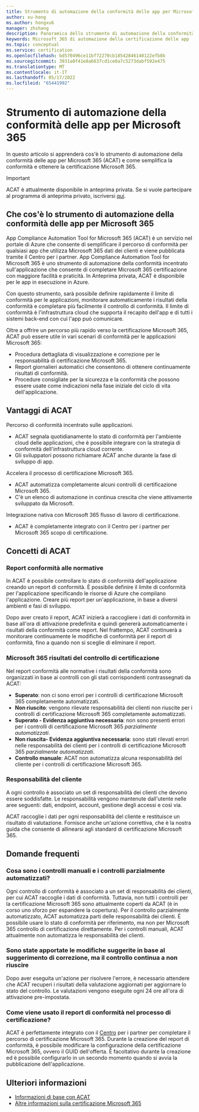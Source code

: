 ```yaml
---
title: Strumento di automazione della conformità delle app per Microsoft 365
author: xu-hong
ms.author: hongxu6
manager: zhshang
description: Panoramica dello strumento di automazione della conformità delle app per Microsoft 365
keywords: Microsoft 365 di automazione della certificazione delle app
ms.topic: conceptual
ms.service: certification
ms.openlocfilehash: bd570496ce11bf72270cb18542846140122efb8b
ms.sourcegitcommit: 3931a0f41e8a6637cd1ce0a7c5273dabf592e475
ms.translationtype: MT
ms.contentlocale: it-IT
ms.lasthandoff: 05/17/2022
ms.locfileid: "65441992"
---
```

# <a name="app-compliance-automation-tool-for-microsoft-365"></a>Strumento di automazione della conformità delle app per Microsoft 365
In questo articolo si apprenderà cos'è lo strumento di automazione della conformità delle app per Microsoft 365 (ACAT) e come semplifica la conformità e ottenere la certificazione Microsoft 365.

> [!IMPORTANT]
> ACAT è attualmente disponibile in anteprima privata. Se si vuole partecipare al programma di anteprima privato, iscriversi [qui](https://aka.ms/acat/private/signup).

## <a name="what-is-app-compliance-automation-tool-for-microsoft-365"></a>Che cos'è lo strumento di automazione della conformità delle app per Microsoft 365
App Compliance Automation Tool for Microsoft 365 (ACAT) è un servizio nel portale di Azure che consente di semplificare il percorso di conformità per qualsiasi app che utilizza Microsoft 365 dati dei clienti e viene pubblicata tramite il Centro per i partner. App Compliance Automation Tool for Microsoft 365 è uno strumento di automazione della conformità incentrato sull'applicazione che consente di completare Microsoft 365 certificazione con maggiore facilità e praticità. In Anteprima privata, ACAT è disponibile per le app in esecuzione in Azure.

Con questo strumento, sarà possibile definire rapidamente il limite di conformità per le applicazioni, monitorare automaticamente i risultati della conformità e completare più facilmente il controllo di conformità. Il limite di conformità è l'infrastruttura cloud che supporta il recapito dell'app e di tutti i sistemi back-end con cui l'app può comunicare.

Oltre a offrire un percorso più rapido verso la certificazione Microsoft 365, ACAT può essere utile in vari scenari di conformità per le applicazioni Microsoft 365:

- Procedura dettagliata di visualizzazione e correzione per le responsabilità di certificazione Microsoft 365.
- Report giornalieri automatici che consentono di ottenere continuamente risultati di conformità.
- Procedure consigliate per la sicurezza e la conformità che possono essere usate come indicazioni nella fase iniziale del ciclo di vita dell'applicazione.

## <a name="benefits-of-acat"></a>Vantaggi di ACAT
Percorso di conformità incentrato sulle applicazioni.
- ACAT segnala quotidianamente lo stato di conformità per l'ambiente cloud delle applicazioni, che è possibile integrare con la strategia di conformità dell'infrastruttura cloud corrente.
- Gli sviluppatori possono richiamare ACAT anche durante la fase di sviluppo di app.

Accelera il processo di certificazione Microsoft 365.
- ACAT automatizza completamente alcuni controlli di certificazione Microsoft 365.
- C'è un elenco di automazione in continua crescita che viene attivamente sviluppato da Microsoft.

Integrazione nativa con Microsoft 365 flusso di lavoro di certificazione.
- ACAT è completamente integrato con il Centro per i partner per Microsoft 365 scopo di certificazione.

## <a name="concepts-of-acat"></a>Concetti di ACAT
### <a name="regulatory-compliance-report"></a>Report conformità alle normative 
In ACAT è possibile controllare lo stato di conformità dell'applicazione creando un report di conformità. È possibile definire il limite di conformità per l'applicazione specificando le risorse di Azure che compilano l'applicazione. Creare più report per un'applicazione, in base a diversi ambienti e fasi di sviluppo.

Dopo aver creato il report, ACAT inizierà a raccogliere i dati di conformità in base all'ora di attivazione predefinita e quindi genererà automaticamente i risultati della conformità come report. Nel frattempo, ACAT continuerà a monitorare continuamente le modifiche di conformità per il report di conformità, fino a quando non si sceglie di eliminare il report.

### <a name="microsoft-365-certification-control-results"></a>Microsoft 365 risultati del controllo di certificazione
Nel report conformità alle normative i risultati della conformità sono organizzati in base ai controlli con gli stati corrispondenti contrassegnati da ACAT:
- **Superato**: non ci sono errori per i controlli di certificazione Microsoft 365 completamente automatizzati.
- **Non riuscito**: vengono rilevate responsabilità dei clienti non riuscite per i controlli di certificazione Microsoft 365 completamente automatizzati.
- **Superato - Evidenza aggiuntiva necessaria**: non sono presenti errori per i controlli di certificazione Microsoft 365 *parzialmente automatizzati*.
- **Non riuscita- Evidenza aggiuntiva necessaria**: sono stati rilevati errori nelle responsabilità dei clienti per i controlli di certificazione Microsoft 365 *parzialmente automatizzati*.
- **Controllo manuale**: ACAT non automatizza alcuna responsabilità del cliente per i controlli di certificazione Microsoft 365.

### <a name="customer-responsibility"></a>Responsabilità del cliente
A ogni controllo è associato un set di responsabilità dei clienti che devono essere soddisfatte. Le responsabilità vengono mantenute dall'utente nelle aree seguenti: dati, endpoint, account, gestione degli accessi e così via.

ACAT raccoglie i dati per ogni responsabilità del cliente e restituisce un risultato di valutazione. Fornisce anche un'azione correttiva, che è la nostra guida che consente di allinearsi agli standard di certificazione Microsoft 365.


## <a name="faq"></a>Domande frequenti
### <a name="what-are-manual-controls-and-partially-automated-controls"></a>Cosa sono i controlli manuali e i controlli parzialmente automatizzati?
Ogni controllo di conformità è associato a un set di responsabilità dei clienti, per cui ACAT raccoglie i dati di conformità. Tuttavia, non tutti i controlli per la certificazione Microsoft 365 sono attualmente coperti da ACAT (è in corso uno sforzo per espandere la copertura). Per il controllo parzialmente automatizzato, ACAT automatizza parti delle responsabilità dei clienti. È possibile usare lo stato di conformità per riferimento, ma non per Microsoft 365 controllo di certificazione direttamente. Per i controlli manuali, ACAT attualmente non automatizza le responsabilità dei clienti.

### <a name="i-made-the-suggested-changes-base-on-the-remediation-suggestion-yet-the-control-is-still-failing"></a>Sono state apportate le modifiche suggerite in base al suggerimento di correzione, ma il controllo continua a non riuscire
Dopo aver eseguita un'azione per risolvere l'errore, è necessario attendere che ACAT recuperi i risultati della valutazione aggiornati per aggiornare lo stato del controllo. Le valutazioni vengono eseguite ogni 24 ore all'ora di attivazione pre-impostata.

### <a name="how-is-the-compliance-report-used-in-the-certification-process"></a>Come viene usato il report di conformità nel processo di certificazione?
ACAT è perfettamente integrato con il [Centro](https://partner.microsoft.com/dashboard) per i partner per completare il percorso di certificazione Microsoft 365. Durante la creazione del report di conformità, è possibile modificare la configurazione della certificazione Microsoft 365, ovvero il GUID dell'offerta. È facoltativo durante la creazione ed è possibile configurarlo in un secondo momento quando si avvia la pubblicazione dell'applicazione.

## <a name="learn-more"></a>Ulteriori informazioni

* [Informazioni di base con ACAT](https://aka.ms/acat/getstarted)
* [Altre informazioni sulla certificazione Microsoft 365](https://aka.ms/acat/m365cert)
